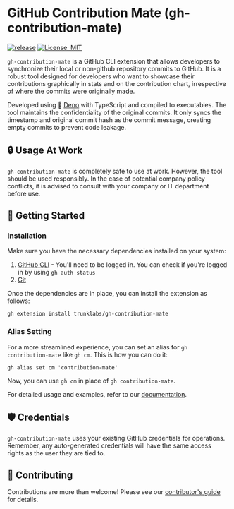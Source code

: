 # GitHub Contribution Mate (gh-contribution-mate)

[![release](https://github.com/trunklabs/gh-contribution-mate/actions/workflows/release.yml/badge.svg)](https://github.com/trunklabs/gh-contribution-mate/actions/workflows/release.yml)
[![License: MIT](https://img.shields.io/badge/License-MIT-yellow.svg)](https://opensource.org/licenses/MIT)

`gh-contribution-mate` is a GitHub CLI extension that allows developers to
synchronize their local or non-github repository commits to GitHub. It is a
robust tool designed for developers who want to showcase their contributions
graphically in stats and on the contribution chart, irrespective of where the
commits were originally made.

Developed using 🦕 [Deno](https://deno.com/runtime) with TypeScript and compiled
to executables. The tool maintains the confidentiality of the original commits.
It only syncs the timestamp and original commit hash as the commit message,
creating empty commits to prevent code leakage.

## 🔒 Usage At Work

`gh-contribution-mate` is completely safe to use at work. However, the tool
should be used responsibly. In the case of potential company policy conflicts,
it is advised to consult with your company or IT department before use.

## 🚀 Getting Started

### Installation

Make sure you have the necessary dependencies installed on your system:

1. [GitHub CLI](https://cli.github.com/) - You'll need to be logged in. You can
   check if you're logged in by using `gh auth status`
2. [Git](https://git-scm.com/downloads)

Once the dependencies are in place, you can install the extension as follows:

```shell
gh extension install trunklabs/gh-contribution-mate
```

### Alias Setting

For a more streamlined experience, you can set an alias for
`gh contribution-mate` like `gh cm`. This is how you can do it:

```shell
gh alias set cm 'contribution-mate'
```

Now, you can use `gh cm` in place of `gh contribution-mate`.

For detailed usage and examples, refer to our [documentation](docs/USAGE.md).

## 🛡️ Credentials

`gh-contribution-mate` uses your existing GitHub credentials for operations.
Remember, any auto-generated credentials will have the same access rights as the
user they are tied to.

## 🤝 Contributing

Contributions are more than welcome! Please see our
[contributor's guide](CONTRIBUTING.md) for details.
